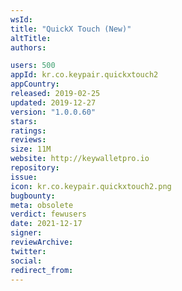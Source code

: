 ```yaml
---
wsId: 
title: "QuickX Touch (New)"
altTitle: 
authors:

users: 500
appId: kr.co.keypair.quickxtouch2
appCountry: 
released: 2019-02-25
updated: 2019-12-27
version: "1.0.0.60"
stars: 
ratings: 
reviews: 
size: 11M
website: http://keywalletpro.io
repository: 
issue: 
icon: kr.co.keypair.quickxtouch2.png
bugbounty: 
meta: obsolete
verdict: fewusers
date: 2021-12-17
signer: 
reviewArchive:
twitter: 
social:
redirect_from:
---
```



